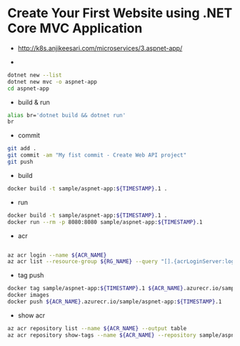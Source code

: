# Create Your First Website using .NET Core MVC Application

- http://k8s.anjikeesari.com/microservices/3.aspnet-app/

-

```bash
dotnet new --list
dotnet new mvc -o aspnet-app
cd aspnet-app
```

- build & run

```bash
alias br='dotnet build && dotnet run'
br
```

- commit

```bash
git add .
git commit -am "My fist commit - Create Web API project"
git push
```

- build

```bash
docker build -t sample/aspnet-app:${TIMESTAMP}.1 .
```

- run

```bash
docker build -t sample/aspnet-app:${TIMESTAMP}.1 .
docker run --rm -p 8080:8080 sample/aspnet-app:${TIMESTAMP}.1
```

- acr

```bash

az acr login --name ${ACR_NAME}
az acr list --resource-group ${RG_NAME} --query "[].{acrLoginServer:loginServer}" --output table
```

- tag push

```bash
docker tag sample/aspnet-app:${TIMESTAMP}.1 ${ACR_NAME}.azurecr.io/sample/aspnet-app:${TIMESTAMP}.1
docker images
docker push ${ACR_NAME}.azurecr.io/sample/aspnet-app:${TIMESTAMP}.1
```

- show acr

```bash
az acr repository list --name ${ACR_NAME} --output table
az acr repository show-tags --name ${ACR_NAME} --repository sample/aspnet-app --output table
```
